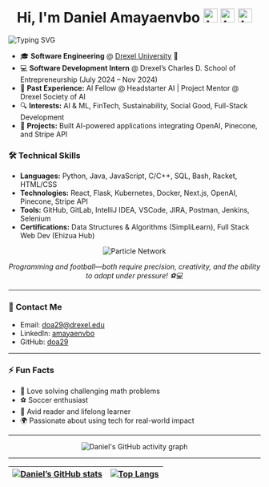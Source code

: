 
<h1 align="center"> Hi, I'm Daniel Amayaenvbo <img src="https://user-images.githubusercontent.com/1303154/88677602-1635ba80-d120-11ea-84d8-d263ba5fc3c0.gif" width="28px" alt="hi"> <img src="https://user-images.githubusercontent.com/1303154/88677602-1635ba80-d120-11ea-84d8-d263ba5fc3c0.gif" width="28px" alt="hi"> <img src="https://user-images.githubusercontent.com/1303154/88677602-1635ba80-d120-11ea-84d8-d263ba5fc3c0.gif" width="28px" alt="hi"></h1>

<img src="https://readme-typing-svg.demolab.com?font=Fira+Code&pause=1000&width=435&lines=Hi,+I'm+Daniel!;Software+Engineer+%7C+Problem+Solver;Passionate+about+AI,+Finance,+and+Social+Impact" alt="Typing SVG" /></h1>

- 🎓 **Software Engineering** @ <a href="https://drexel.edu/">Drexel University</a> 🏫  
- 💻 **Software Development Intern** @ Drexel’s Charles D. School of Entrepreneurship (July 2024 – Nov 2024)  
- 🌟 **Past Experience:** AI Fellow @ Headstarter AI | Project Mentor @ Drexel Society of AI  
- 🔍 **Interests:** AI & ML, FinTech, Sustainability, Social Good, Full-Stack Development  
- 🚀 **Projects:** Built AI-powered applications integrating OpenAI, Pinecone, and Stripe API  

### 🛠 Technical Skills  
- **Languages:** Python, Java, JavaScript, C/C++, SQL, Bash, Racket, HTML/CSS  
- **Technologies:** React, Flask, Kubernetes, Docker, Next.js, OpenAI, Pinecone, Stripe API  
- **Tools:** GitHub, GitLab, IntelliJ IDEA, VSCode, JIRA, Postman, Jenkins, Selenium  
- **Certifications:** Data Structures & Algorithms (SimpliLearn), Full Stack Web Dev (Ehizua Hub)  

<p align="center">
  <img src="https://media.giphy.com/media/26AHONQ79FdWZhAI0/giphy.gif" alt="Particle Network">
</p>
<p align="center" style="font-size: 50/%; font-style: italic;">
  Programming and football—both require precision, creativity, and the ability to adapt under pressure! ⚽💻
</p>

---

### 📧 Contact Me  
- Email: <a href="mailto:doa29@drexel.edu">doa29@drexel.edu</a>  
- LinkedIn: <a href="https://www.linkedin.com/in/amayaenvbo">amayaenvbo</a>  
- GitHub: <a href="https://github.com/doa29">doa29</a>  

---

### ⚡ Fun Facts  
- 🧮 Love solving challenging math problems  
- ⚽ Soccer enthusiast  
- 📖 Avid reader and lifelong learner  
- 🌍 Passionate about using tech for real-world impact  

---

<p align="center">
  <img src="https://github-readme-activity-graph.vercel.app/graph?username=doa29&&theme=github-compact" alt="Daniel's GitHub activity graph"/>
</p>

---

|[![Daniel’s GitHub stats](https://github-readme-stats-git-masterrstaa-rickstaa.vercel.app/api?username=doa29&show_icons=true&hide_rank=true)](https://github.com/anuraghazra/github-readme-stats)|[![Top Langs](https://github-readme-stats-git-masterrstaa-rickstaa.vercel.app/api/top-langs/?username=doa29&layout=compact&langs_count=10)](https://github.com/anuraghazra/github-readme-stats)|
|-|-|

